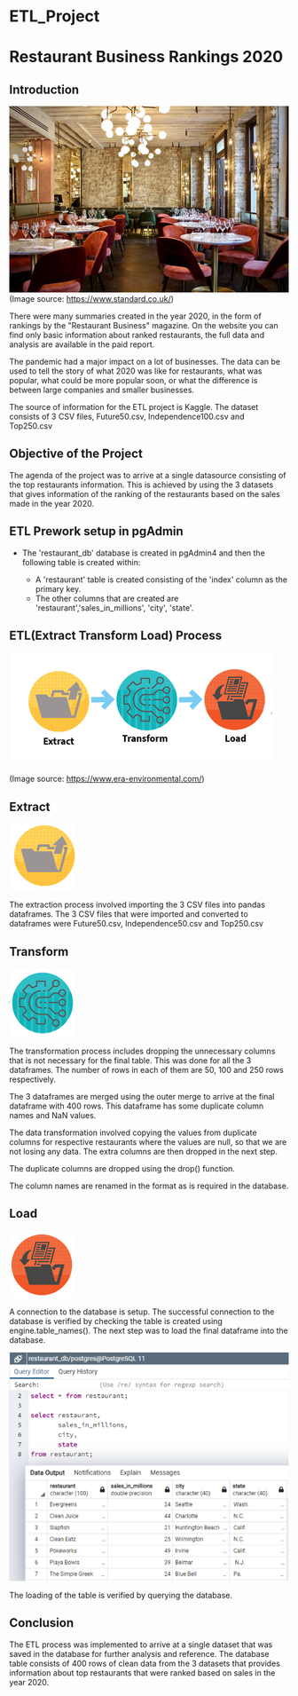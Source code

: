 # ETL_Project

# Restaurant Business Rankings 2020

## Introduction

![restaurants](Resources/restaurant.jpg)
(Image source: https://www.standard.co.uk/)

There were many summaries created in the year 2020, in the form of rankings by the "Restaurant Business" magazine. On the website you can find only basic information about ranked restaurants, the full data and analysis are available in the paid report.

The pandemic had a major impact on a lot of businesses. The data can be used to tell the story of what 2020 was like for restaurants, what was popular, what could be more popular soon, or what the difference is between large companies and smaller businesses.

The source of information for the ETL project is Kaggle. The dataset consists of 3 CSV files, Future50.csv, Independence100.csv and Top250.csv

## Objective of the Project

The agenda of the project was to arrive at a single datasource consisting of the top restaurants information. This is achieved by using the 3 datasets that gives information of the ranking of the restaurants based on the sales made in the year 2020.

## ETL Prework setup in pgAdmin

* The 'restaurant_db' database is created in pgAdmin4 and then the following table is created within:
    
	* A 'restaurant' table is created consisting of the 'index' column as the primary key.
	* The other columns that are created are 'restaurant','sales_in_millions', 'city', 'state'. 

## ETL(Extract Transform Load) Process

![etl](Resources/ETL.PNG)

(Image source: https://www.era-environmental.com/)

## Extract

![extract_img](Resources/extract_img.PNG)

The extraction process involved importing the 3 CSV files into pandas dataframes. The 3 CSV files that were imported and converted to dataframes were Future50.csv, Independence50.csv and Top250.csv

## Transform

![transform_img](Resources/Transform_img.PNG)

The transformation process includes dropping the unnecessary columns that is not necessary for the final table. This was done for all the 3 dataframes. The number of rows in each of them are 50, 100 and 250 rows respectively.

The 3 dataframes are merged using the outer merge to arrive at the final dataframe with 400 rows. This dataframe has some duplicate column names and NaN values.

The data transformation involved copying the values from duplicate columns for respective restaurants where the values are null, so that we are not losing any data. The extra columns are then dropped in the next step.

The duplicate columns are dropped using the drop() function.

The column names are renamed in the format as is required in the database.

## Load

![load_img](Resources/Load_img.PNG)

A connection to the database is setup. The successful connection to the database is verified by checking the table is created using engine.table_names(). The next step was to load the final dataframe into the database.

![pgAdmin](Resources/pgAdmin.PNG)

The loading of the table is verified by querying the database.

## Conclusion

The ETL process was implemented to arrive at a single dataset that was saved in the database for further analysis and reference. The database table consists of 400 rows of clean data from the 3 datasets that provides information about top restaurants that were ranked based on sales in the year 2020.



 